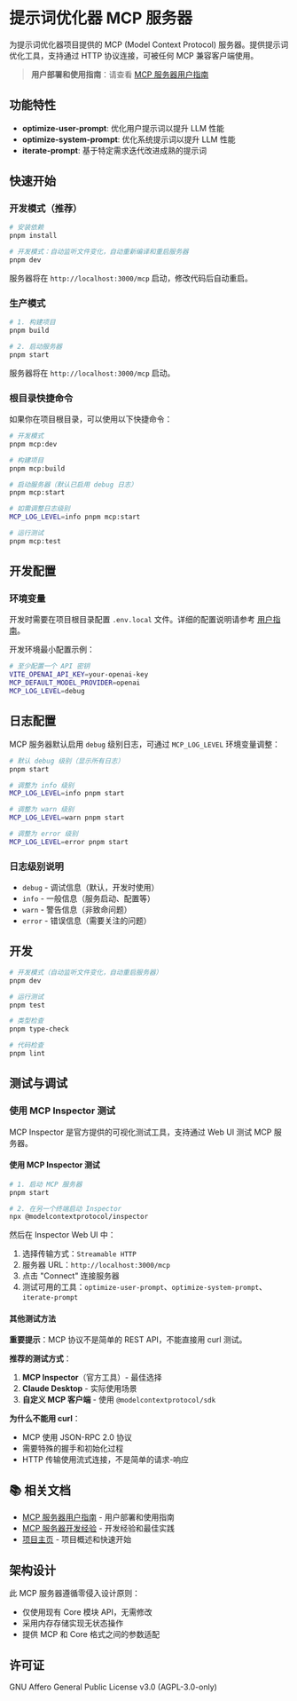 # 提示词优化器 MCP 服务器

为提示词优化器项目提供的 MCP (Model Context Protocol) 服务器。提供提示词优化工具，支持通过 HTTP 协议连接，可被任何 MCP 兼容客户端使用。

> **用户部署和使用指南**：请查看 [MCP 服务器用户指南](../../docs/user/mcp-server.md)

## 功能特性

- **optimize-user-prompt**: 优化用户提示词以提升 LLM 性能
- **optimize-system-prompt**: 优化系统提示词以提升 LLM 性能
- **iterate-prompt**: 基于特定需求迭代改进成熟的提示词

## 快速开始

### 开发模式（推荐）

```bash
# 安装依赖
pnpm install

# 开发模式：自动监听文件变化，自动重新编译和重启服务器
pnpm dev
```

服务器将在 `http://localhost:3000/mcp` 启动，修改代码后自动重启。

### 生产模式

```bash
# 1. 构建项目
pnpm build

# 2. 启动服务器
pnpm start
```

服务器将在 `http://localhost:3000/mcp` 启动。

### 根目录快捷命令

如果你在项目根目录，可以使用以下快捷命令：

```bash
# 开发模式
pnpm mcp:dev

# 构建项目
pnpm mcp:build

# 启动服务器（默认已启用 debug 日志）
pnpm mcp:start

# 如需调整日志级别
MCP_LOG_LEVEL=info pnpm mcp:start

# 运行测试
pnpm mcp:test
```

## 开发配置

### 环境变量

开发时需要在项目根目录配置 `.env.local` 文件。详细的配置说明请参考 [用户指南](../../docs/user/mcp-server.md#环境变量配置)。

开发环境最小配置示例：
```bash
# 至少配置一个 API 密钥
VITE_OPENAI_API_KEY=your-openai-key
MCP_DEFAULT_MODEL_PROVIDER=openai
MCP_LOG_LEVEL=debug
```

## 日志配置

MCP 服务器默认启用 `debug` 级别日志，可通过 `MCP_LOG_LEVEL` 环境变量调整：

```bash
# 默认 debug 级别（显示所有日志）
pnpm start

# 调整为 info 级别
MCP_LOG_LEVEL=info pnpm start

# 调整为 warn 级别
MCP_LOG_LEVEL=warn pnpm start

# 调整为 error 级别
MCP_LOG_LEVEL=error pnpm start
```

### 日志级别说明

- `debug` - 调试信息（默认，开发时使用）
- `info` - 一般信息（服务启动、配置等）
- `warn` - 警告信息（非致命问题）
- `error` - 错误信息（需要关注的问题）



## 开发

```bash
# 开发模式（自动监听文件变化，自动重启服务器）
pnpm dev

# 运行测试
pnpm test

# 类型检查
pnpm type-check

# 代码检查
pnpm lint
```

## 测试与调试

### 使用 MCP Inspector 测试

MCP Inspector 是官方提供的可视化测试工具，支持通过 Web UI 测试 MCP 服务器。

#### 使用 MCP Inspector 测试

```bash
# 1. 启动 MCP 服务器
pnpm start

# 2. 在另一个终端启动 Inspector
npx @modelcontextprotocol/inspector
```

然后在 Inspector Web UI 中：
1. 选择传输方式：`Streamable HTTP`
2. 服务器 URL：`http://localhost:3000/mcp`
3. 点击 "Connect" 连接服务器
4. 测试可用的工具：`optimize-user-prompt`、`optimize-system-prompt`、`iterate-prompt`

#### 其他测试方法

**重要提示**：MCP 协议不是简单的 REST API，不能直接用 curl 测试。

**推荐的测试方式**：
1. **MCP Inspector**（官方工具）- 最佳选择
2. **Claude Desktop** - 实际使用场景
3. **自定义 MCP 客户端** - 使用 `@modelcontextprotocol/sdk`

**为什么不能用 curl**：
- MCP 使用 JSON-RPC 2.0 协议
- 需要特殊的握手和初始化过程
- HTTP 传输使用流式连接，不是简单的请求-响应

## 📚 相关文档

- [MCP 服务器用户指南](../../docs/user/mcp-server.md) - 用户部署和使用指南
- [MCP 服务器开发经验](../../docs/archives/120-mcp-server-module/experience.md) - 开发经验和最佳实践
- [项目主页](../../README.md) - 项目概述和快速开始

## 架构设计

此 MCP 服务器遵循零侵入设计原则：
- 仅使用现有 Core 模块 API，无需修改
- 采用内存存储实现无状态操作
- 提供 MCP 和 Core 格式之间的参数适配

## 许可证

GNU Affero General Public License v3.0 (AGPL-3.0-only)
